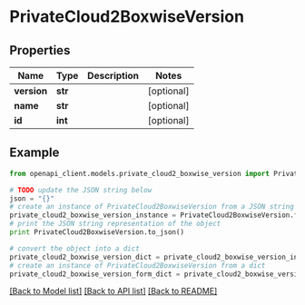 # PrivateCloud2BoxwiseVersion


## Properties
Name | Type | Description | Notes
------------ | ------------- | ------------- | -------------
**version** | **str** |  | [optional] 
**name** | **str** |  | [optional] 
**id** | **int** |  | [optional] 

## Example

```python
from openapi_client.models.private_cloud2_boxwise_version import PrivateCloud2BoxwiseVersion

# TODO update the JSON string below
json = "{}"
# create an instance of PrivateCloud2BoxwiseVersion from a JSON string
private_cloud2_boxwise_version_instance = PrivateCloud2BoxwiseVersion.from_json(json)
# print the JSON string representation of the object
print PrivateCloud2BoxwiseVersion.to_json()

# convert the object into a dict
private_cloud2_boxwise_version_dict = private_cloud2_boxwise_version_instance.to_dict()
# create an instance of PrivateCloud2BoxwiseVersion from a dict
private_cloud2_boxwise_version_form_dict = private_cloud2_boxwise_version.from_dict(private_cloud2_boxwise_version_dict)
```
[[Back to Model list]](../README.md#documentation-for-models) [[Back to API list]](../README.md#documentation-for-api-endpoints) [[Back to README]](../README.md)


